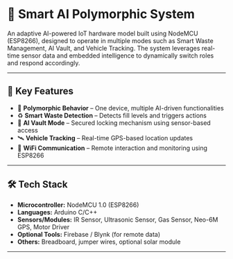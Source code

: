 # 🤖 Smart AI Polymorphic System

An adaptive AI-powered IoT hardware model built using NodeMCU (ESP8266), designed to operate in multiple modes such as Smart Waste Management, AI Vault, and Vehicle Tracking. The system leverages real-time sensor data and embedded intelligence to dynamically switch roles and respond accordingly.

---

## 🧠 Key Features

- 🔁 **Polymorphic Behavior** – One device, multiple AI-driven functionalities
- ♻️ **Smart Waste Detection** – Detects fill levels and triggers actions
- 🔐 **AI Vault Mode** – Secured locking mechanism using sensor-based access
- 🛰️ **Vehicle Tracking** – Real-time GPS-based location updates
- 📡 **WiFi Communication** – Remote interaction and monitoring using ESP8266

---

## 🛠️ Tech Stack

- **Microcontroller:** NodeMCU 1.0 (ESP8266)
- **Languages:** Arduino C/C++
- **Sensors/Modules:** IR Sensor, Ultrasonic Sensor, Gas Sensor, Neo-6M GPS, Motor Driver
- **Optional Tools:** Firebase / Blynk (for remote data)
- **Others:** Breadboard, jumper wires, optional solar module

---
